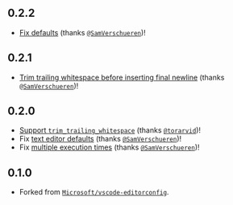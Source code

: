 ## 0.2.2
- [Fix defaults](https://github.com/editorconfig/editorconfig-vscode/issues/3) (thanks [`@SamVerschueren`](https://github.com/SamVerschueren))!

## 0.2.1
- [Trim trailing whitespace before inserting final newline](https://github.com/editorconfig/editorconfig-vscode/issues/2) (thanks [`@SamVerschueren`](https://github.com/SamVerschueren))!

## 0.2.0
- [Support `trim_trailing_whitespace`](https://github.com/Microsoft/vscode-editorconfig/issues/6) (thanks [`@torarvid`](https://github.com/torarvid))!
- Fix [text editor defaults](https://github.com/Microsoft/vscode-editorconfig/issues/19) (thanks [`@SamVerschueren`](https://github.com/SamVerschueren))!
- Fix [multiple execution times](https://github.com/Microsoft/vscode-editorconfig/issues/21) (thanks [`@SamVerschueren`](https://github.com/SamVerschueren))!

## 0.1.0
- Forked from [`Microsoft/vscode-editorconfig`](https://github.com/Microsoft/vscode-editorconfig).
